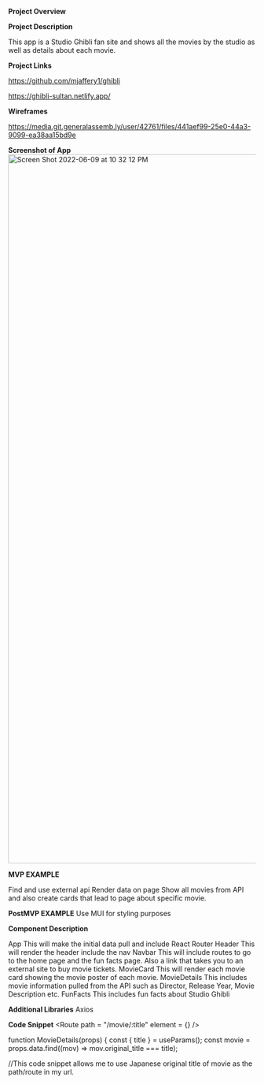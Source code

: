 **Project Overview**

**Project Description**

This app is a Studio Ghibli fan site and shows all the movies by the studio as well as details about each movie.

**Project Links**

https://github.com/mjaffery1/ghibli

https://ghibli-sultan.netlify.app/

**Wireframes**

https://media.git.generalassemb.ly/user/42761/files/441aef99-25e0-44a3-9099-ea38aa15bd9e

**Screenshot of App**
<img width="1440" alt="Screen Shot 2022-06-09 at 10 32 12 PM" src="https://user-images.githubusercontent.com/99685970/173077063-17351008-72c5-4110-8dbb-3e0182365131.png">


**MVP EXAMPLE**

Find and use external api
Render data on page
Show all movies from API and also create cards that lead to page about specific movie.

**PostMVP EXAMPLE**
Use MUI for styling purposes

**Component	Description**

App	This will make the initial data pull and include React Router
Header	This will render the header include the nav
Navbar This will include routes to go to the home page and the fun facts page. Also a link that takes you to an external site to buy movie tickets.
MovieCard This will render each movie card showing the movie poster of each movie.
MovieDetails This includes movie information pulled from the API such as Director, Release Year, Movie Description etc.
FunFacts This includes fun facts about Studio Ghibli

**Additional Libraries**
Axios

**Code Snippet**
<Route path = "/movie/:title" element = {<MovieDetails data={movieData} />} />

function MovieDetails(props) {
  const { title } = useParams();
  const movie = props.data.find((mov) => mov.original_title === title);
  
//This code snippet allows me to use Japanese original title of movie as the path/route in my url.
